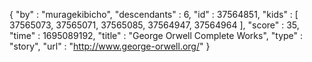 {
  "by" : "muragekibicho",
  "descendants" : 6,
  "id" : 37564851,
  "kids" : [ 37565073, 37565071, 37565085, 37564947, 37564964 ],
  "score" : 35,
  "time" : 1695089192,
  "title" : "George Orwell Complete Works",
  "type" : "story",
  "url" : "http://www.george-orwell.org/"
}
